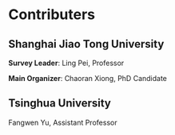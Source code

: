 #  Contributers
## Shanghai Jiao Tong University
**Survey Leader**: Ling Pei, Professor

**Main Organizer**: Chaoran Xiong, PhD Candidate

## Tsinghua University
Fangwen Yu, Assistant Professor
